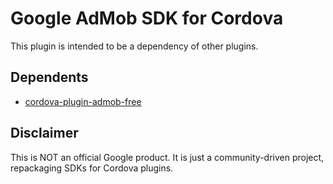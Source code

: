 # Google AdMob SDK for Cordova

This plugin is intended to be a dependency of other plugins.

## Dependents

- [cordova-plugin-admob-free](https://www.npmjs.com/package/cordova-plugin-admob-free)

## Disclaimer

This is NOT an official Google product. It is just a community-driven project, repackaging SDKs for Cordova plugins.
